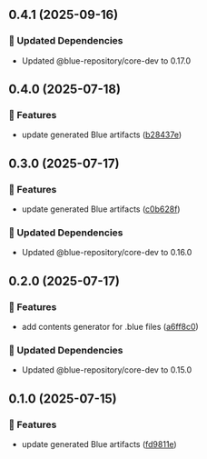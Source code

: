 ## 0.4.1 (2025-09-16)

### 🧱 Updated Dependencies

- Updated @blue-repository/core-dev to 0.17.0

## 0.4.0 (2025-07-18)

### 🚀 Features

- update generated Blue artifacts ([b28437e](https://github.com/bluecontract/blue-repository-js/commit/b28437e))

## 0.3.0 (2025-07-17)

### 🚀 Features

- update generated Blue artifacts ([c0b628f](https://github.com/bluecontract/blue-repository-js/commit/c0b628f))

### 🧱 Updated Dependencies

- Updated @blue-repository/core-dev to 0.16.0

## 0.2.0 (2025-07-17)

### 🚀 Features

- add contents generator for .blue files ([a6ff8c0](https://github.com/bluecontract/blue-repository-js/commit/a6ff8c0))

### 🧱 Updated Dependencies

- Updated @blue-repository/core-dev to 0.15.0

## 0.1.0 (2025-07-15)

### 🚀 Features

- update generated Blue artifacts ([fd9811e](https://github.com/bluecontract/blue-repository-js/commit/fd9811e))